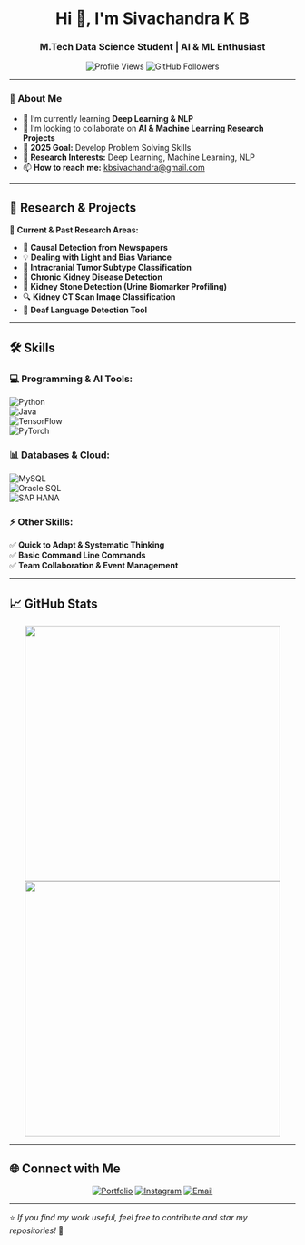 <h1 align="center">Hi 👋, I'm Sivachandra K B</h1>
<h3 align="center">M.Tech Data Science Student | AI & ML Enthusiast</h3>

<p align="center">
  <img src="https://komarev.com/ghpvc/?username=sivachandrakb&label=Profile%20Views&color=0e75b6&style=flat" alt="Profile Views" />
  <img src="https://img.shields.io/github/followers/sivachandrakb?label=Followers&style=social" alt="GitHub Followers" />
</p>

---

### 🚀 About Me  

- 🌱 I’m currently learning **Deep Learning & NLP**  
- 👀 I’m looking to collaborate on **AI & Machine Learning Research Projects**  
- 🎯 **2025 Goal:** Develop Problem Solving Skills  
- 📑 **Research Interests:** Deep Learning, Machine Learning, NLP  
- 📫 **How to reach me:** [kbsivachandra@gmail.com](mailto:kbsivachandra@gmail.com)  

---

## 🔬 Research & Projects  

📌 **Current & Past Research Areas:**  

- 🚀 **Causal Detection from Newspapers**  
- 💡 **Dealing with Light and Bias Variance**  
- 🧠 **Intracranial Tumor Subtype Classification**  
- 🏥 **Chronic Kidney Disease Detection**  
- 💊 **Kidney Stone Detection (Urine Biomarker Profiling)**  
- 🔍 **Kidney CT Scan Image Classification**  
- 🤟 **Deaf Language Detection Tool**  

---

## 🛠 Skills  

### **💻 Programming & AI Tools:**  
![Python](https://img.shields.io/badge/Python-3776AB?style=for-the-badge&logo=python&logoColor=white)  
![Java](https://img.shields.io/badge/Java-007396?style=for-the-badge&logo=java&logoColor=white)  
![TensorFlow](https://img.shields.io/badge/TensorFlow-FF6F00?style=for-the-badge&logo=tensorflow&logoColor=white)  
![PyTorch](https://img.shields.io/badge/PyTorch-EE4C2C?style=for-the-badge&logo=pytorch&logoColor=white)  

### **📊 Databases & Cloud:**  
![MySQL](https://img.shields.io/badge/MySQL-4479A1?style=for-the-badge&logo=mysql&logoColor=white)  
![Oracle SQL](https://img.shields.io/badge/Oracle-F80000?style=for-the-badge&logo=oracle&logoColor=white)  
![SAP HANA](https://img.shields.io/badge/SAP_HANA-1D5286?style=for-the-badge&logo=sap&logoColor=white)  

### **⚡ Other Skills:**  
✅ **Quick to Adapt & Systematic Thinking**  
✅ **Basic Command Line Commands**  
✅ **Team Collaboration & Event Management**  

---

## 📈 GitHub Stats  

<p align="center">
  <img src="https://github-readme-stats.vercel.app/api?username=sivachandrakb&show_icons=true&theme=radical" width="450px"/>
  <img src="https://github-readme-streak-stats.herokuapp.com/?user=sivachandrakb&theme=radical" width="450px"/>
</p>

---

## 🌐 Connect with Me  

<p align="center">
  <a href="https://your-website.com"><img src="https://img.shields.io/badge/Portfolio-FF4088?style=for-the-badge&logo=heroku&logoColor=white" alt="Portfolio"/></a>
  <a href="https://instagram.com/your-instagram"><img src="https://img.shields.io/badge/Instagram-E4405F?style=for-the-badge&logo=instagram&logoColor=white" alt="Instagram"/></a>
  <a href="mailto:kbsivachandra@gmail.com"><img src="https://img.shields.io/badge/Email-D14836?style=for-the-badge&logo=gmail&logoColor=white" alt="Email"/></a>
</p>

---

⭐️ *If you find my work useful, feel free to contribute and star my repositories!* 🚀  
